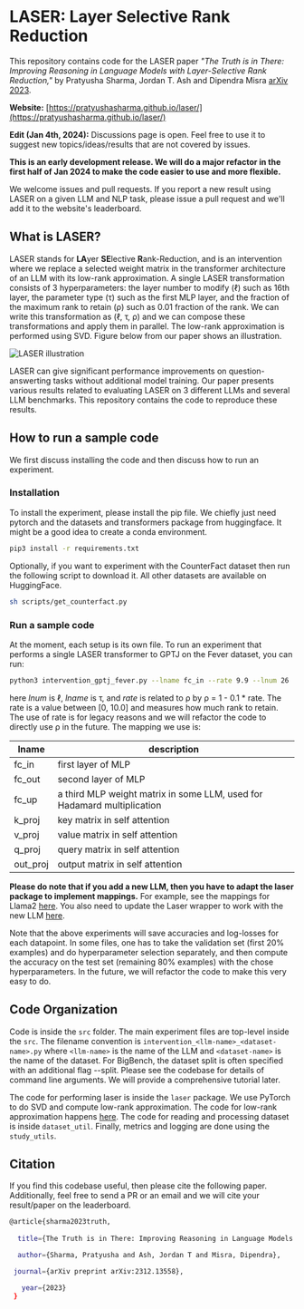 # LASER: Layer Selective Rank Reduction

This repository contains code for the LASER paper _"The Truth is in There: Improving Reasoning in Language Models with Layer-Selective Rank Reduction,"_ by Pratyusha Sharma, Jordan T. Ash and Dipendra Misra [arXiv 2023](https://arxiv.org/pdf/2312.13558.pdf). 

**Website:** [https://pratyushasharma.github.io/laser/](https://pratyushasharma.github.io/laser/)

**Edit (Jan 4th, 2024):** Discussions page is open. Feel free to use it to suggest new topics/ideas/results that are not covered by issues.

**This is an early development release. We will do a major refactor in the first half of Jan 2024 to make the code easier to use and more flexible.** 

We welcome issues and pull requests. If you report a new result using LASER on a given LLM and NLP task, please issue a pull request and we'll add it to the website's leaderboard.

## What is LASER?

LASER stands for **LA**yer **SE**lective **R**ank-Reduction, and is an intervention where we replace a selected weight matrix in the transformer architecture of an LLM with its low-rank approximation. A single LASER transformation consists of 3 hyperparameters: the layer number to modify (&ell;) such as 16th layer, the parameter type (&tau;) such as the first MLP layer, and the fraction of the maximum rank to retain (&rho;) such as 0.01 fraction of the rank. We can write this transformation as (&ell;, &tau;, &rho;) and we can compose these transformations and apply them in parallel. The low-rank approximation is performed using SVD. Figure below from our paper shows an illustration.

![LASER illustration](https://pratyushasharma.github.io/laser/images/main.png)

LASER can give significant performance improvements on question-answerting tasks without additional model training. Our paper presents various results related to evaluating LASER on 3 different LLMs and several LLM benchmarks. This repository contains the code to reproduce these results.

## How to run a sample code

We first discuss installing the code and then discuss how to run an experiment.

### Installation

To install the experiment, please install the pip file. We chiefly just need pytorch and the datasets and transformers package from huggingface. It might be a good idea to create a conda environment.

```bash
pip3 install -r requirements.txt
```

Optionally, if you want to experiment with the CounterFact dataset then run the following script to download it. All other datasets are available on HuggingFace.

```bash
sh scripts/get_counterfact.py
```

### Run a sample code

At the moment, each setup is its own file. To run an experiment that performs a single LASER transformer to GPTJ on the Fever dataset, you can run:

```bash
python3 intervention_gptj_fever.py --lname fc_in --rate 9.9 --lnum 26
```

here _lnum_ is &ell;, _lname_ is &tau;, and _rate_ is related to &rho; by &rho; = 1 - 0.1 * rate. The rate is a value between [0, 10.0] and measures how much rank to retain. The use of rate is for legacy reasons and we will refactor the code to directly use &rho; in the future. The mapping we use is:

**lname** | **description**| 
--- | --- |
fc_in | first layer of MLP |
fc_out | second layer of MLP | 
fc_up | a third MLP weight matrix in some LLM, used for Hadamard multiplication | 
k_proj | key matrix in self attention | 
v_proj | value matrix in self attention | 
q_proj | query matrix in self attention | 
out_proj | output matrix in self attention |

**Please do note that if you add a new LLM, then you have to adapt the laser package to implement mappings.** For example, see the mappings for Llama2 [here](https://github.com/pratyushasharma/laser/blob/main/src/laser/llama2_laser.py#L22). You also need to update the Laser wrapper to work with the new LLM [here](https://github.com/pratyushasharma/laser/blob/main/src/laser/LaserWrapper.py#L20).

Note that the above experiments will save accuracies and log-losses for each datapoint. In some files, one has to take the validation set (first 20% examples) and do hyperparameter selection separately, and then compute the accuracy on the test set (remaining 80% examples) with the chose hyperparameters. In the future, we will refactor the code to make this very easy to do.

## Code Organization

Code is inside the `src` folder. The main experiment files are top-level inside the `src`. The filename convention is `intervention_<llm-name>_<dataset-name>.py` where `<llm-name>` is the name of the LLM and `<dataset-name>` is the name of the dataset. For BigBench, the dataset split is often specified with an additional flag --split. Please see the codebase for details of command line arguments. We will provide a comprehensive tutorial later.

The code for performing laser is inside the `laser` package. We use PyTorch to do SVD and compute low-rank approximation. The code for low-rank approximation happens [here](https://github.com/pratyushasharma/laser/blob/main/src/laser/matrix_utils.py#L39). The code for reading and processing dataset is inside `dataset_util`. Finally, metrics and logging are done using the `study_utils`.  

## Citation

If you find this codebase useful, then please cite the following paper. Additionally, feel free to send a PR or an email and we will cite your result/paper on the leaderboard.

```bash
@article{sharma2023truth,
 
  title={The Truth is in There: Improving Reasoning in Language Models with Layer-Selective Rank Reduction},

  author={Sharma, Pratyusha and Ash, Jordan T and Misra, Dipendra},

 journal={arXiv preprint arXiv:2312.13558},

   year={2023}
 }
```
